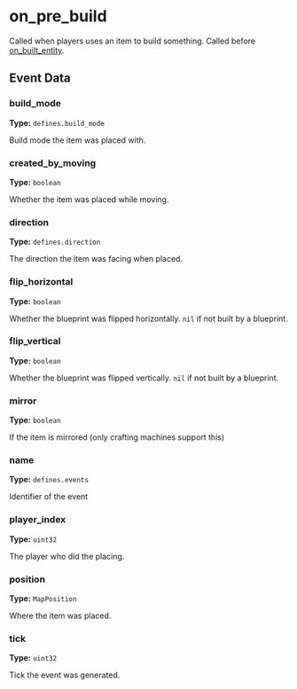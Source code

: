 # on_pre_build

Called when players uses an item to build something. Called before [on_built_entity](runtime:on_built_entity).

## Event Data

### build_mode

**Type:** `defines.build_mode`

Build mode the item was placed with.

### created_by_moving

**Type:** `boolean`

Whether the item was placed while moving.

### direction

**Type:** `defines.direction`

The direction the item was facing when placed.

### flip_horizontal

**Type:** `boolean`

Whether the blueprint was flipped horizontally. `nil` if not built by a blueprint.

### flip_vertical

**Type:** `boolean`

Whether the blueprint was flipped vertically. `nil` if not built by a blueprint.

### mirror

**Type:** `boolean`

If the item is mirrored (only crafting machines support this)

### name

**Type:** `defines.events`

Identifier of the event

### player_index

**Type:** `uint32`

The player who did the placing.

### position

**Type:** `MapPosition`

Where the item was placed.

### tick

**Type:** `uint32`

Tick the event was generated.

